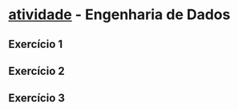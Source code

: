 # [atividade](https://gpbrdigital.notion.site/atividade-engenharia-de-dados-36e9e04c10924323b71ae56bf5bddad6) - Engenharia de Dados

## Exercício 1

## Exercício 2

## Exercício 3

